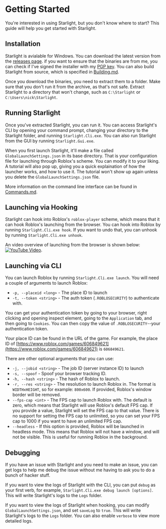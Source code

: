 # Getting Started

You're interested in using Starlight, but you don't know where to start? This guide will help you get started with Starlight.

## Installation

Starlight is avialable for Windows. You can download the latest version from the [releases page](https://github.com/Substrant/Starlight/releases). if you want to ensure that the binaries are from me, you can check if I've signed the installer with my [PGP key](https://keybase.io/realnickk). You can also build Starlight from source, which is specified in [Building.md](Building.md).

Once you download the binaries, you need to extract them to a folder. Make sure that you don't run it from the archive, as that's not safe. Extract Starlight to a directory that won't change, such as `C:\Starlight` or `C:\Users\nick\Starlight`.

## Running Starlight

Once you've extracted Starlight, you can run it. You can access Starlight's CLI by opening your command prompt, changing your directory to the Starlight folder, and running `Starlight.Cli.exe`. You can also run Starlight from the GUI by running `Starlight.Gui.exe`.

When you first launch Starlight, it'll make a file called `GlobalLaunchSettings.json` in its base directory. That is your configuration file for launching through Roblox's scheme. You can modify it to your liking. A tutorial will also pop up, giving you a quick explaination of how the launcher works, and how to use it. The tutorial won't show up again unless you delete the `GlobalLaunchSettings.json` file.

More information on the command line interface can be found in [Commands.md](Commands.md).

## Launching via Hooking

Starlight can hook into Roblox's `roblox-player` scheme, which means that it can hook Roblox's launching from the browser. You can hook into Roblox by running `Starlight.Cli.exe hook`. If you want to undo that, you can unhook by running `Starlight.Cli.exe unhook`.

An video overview of launching from the browser is shown below:\
[![YouTube Video](https://img.youtube.com/vi/AXArOcOWNbU/mqdefault.jpg)](https://www.youtube.com/watch?v=AXArOcOWNbU).

## Launching via CLI

You can launch Roblox by running `Starlight.Cli.exe launch`. You will need a couple of arguments to launch Roblox:
- `-p, --placeid <long>` - The place ID to launch
- `-t, --token <string>` - The auth token (`.ROBLOSECURITY`) to authenticate with.

You can get your authentication token by going to your browser, right clicking and opening inspect element, going to the `Application` tab, and then going to `Cookies`. You can then copy the value of `.ROBLOSECURITY`--your authentication token.

Your place ID can be found in the URL of the game. For example, the place ID of [https://www.roblox.com/games/606849621](https://www.roblox.com/games/606849621) is `606849621`.

There are other optional arguments that you can use:
- `-j, --jobid <string>` - The job ID (server instance ID) to launch
- `-s, --spoof` - Spoof your browser tracking ID.
- `-h, --hash <string>` - The hash of Roblox to launch.
- `-r, --res <string>` - The resolution to launch Roblox in. The format is `WIDTHxHEIGHT`, so for example: `800x600`. If provided, Roblox's window border will be removed.
- `--fps-cap <int>` - The FPS cap to launch Roblox with. The default is zero, which means that Starlight will use Roblox's default FPS cap. If you provide a value, Starlight will set the FPS cap to that value. There is no support for setting the FPS cap to unlimited, so you can set your FPS cap to 1000 if you want to have an unlimited FPS cap.
- `--headless` - If this option is provided, Roblox will be launched in headless mode. This means that Roblox will not have a window, and will not be visible. This is useful for running Roblox in the background.

## Debugging

If you have an issue with Starlight and you need to make an issue, you can get logs to help me debug the issue without me having to ask you to do a bunch of hacker stuff.

If you want to view the logs of Starlight with the CLI, you can put `debug` as your first verb, for example, `Starlight.Cli.exe debug launch [options]`. This will write Starlight's logs to the `Logs` folder.

If you want to view the logs of Starlight when hooking, you can modify `GlobalLaunchSettings.json`, and set `saveLog` to `true`. This will write Starlight's logs to the `Logs` folder. You can also enable `verbose` to view more detailed logs.